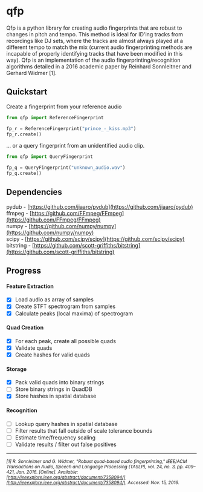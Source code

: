 # qfp
Qfp is a python library for creating audio fingerprints that are robust to changes in pitch and tempo. This method is ideal for ID'ing tracks from recordings like DJ sets, where the tracks are almost always played at a different tempo to match the mix (current audio fingerprinting methods are incapable of properly identifying tracks that have been modified in this way). Qfp is an implementation of the audio fingerprinting/recognition algorithms detailed in a 2016 academic paper by Reinhard Sonnleitner and Gerhard Widmer [1].

## Quickstart

Create a fingerprint from your reference audio

```python
from qfp import ReferenceFingerprint

fp_r = ReferenceFingerprint("prince_-_kiss.mp3")
fp_r.create()
```

... or a query fingerprint from an unidentified audio clip.

```python
from qfp import QueryFingerprint

fp_q = QueryFingerprint("unknown_audio.wav")
fp_q.create()
```

## Dependencies

pydub - [https://github.com/jiaaro/pydub](https://github.com/jiaaro/pydub)<br>
ffmpeg - [https://github.com/FFmpeg/FFmpeg](https://github.com/FFmpeg/FFmpeg)<br>
numpy - [https://github.com/numpy/numpy](https://github.com/numpy/numpy)<br>
scipy - [https://github.com/scipy/scipy](https://github.com/scipy/scipy)<br>
bitstring - [https://github.com/scott-griffiths/bitstring](https://github.com/scott-griffiths/bitstring)<br>

## Progress
#### Feature Extraction
- [x] Load audio as array of samples
- [x] Create STFT spectrogram from samples
- [x] Calculate peaks (local maxima) of spectrogram

#### Quad Creation
- [x] For each peak, create all possible quads
- [x] Validate quads
- [x] Create hashes for valid quads

#### Storage
- [x] Pack valid quads into binary strings
- [ ] Store binary strings in QuadDB
- [x] Store hashes in spatial database

#### Recognition
- [ ] Lookup query hashes in spatial database
- [ ] Filter results that fall outside of scale tolerance bounds
- [ ] Estimate time/frequency scaling
- [ ] Validate results / filter out false positives

***
*<sub>[1]	R. Sonnleitner and G. Widmer, "Robust quad-based audio fingerprinting," IEEE/ACM Transactions on Audio, Speech and Language Processing (TASLP), vol. 24, no. 3, pp. 409–421, Jan. 2016. [Online]. Available: [http://ieeexplore.ieee.org/abstract/document/7358094/](http://ieeexplore.ieee.org/abstract/document/7358094/). Accessed: Nov. 15, 2016.<sub>*

